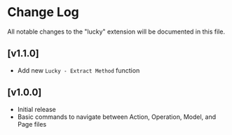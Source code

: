 # Change Log

All notable changes to the "lucky" extension will be documented in this file.

## [v1.1.0]

- Add new `Lucky - Extract Method` function

## [v1.0.0]

- Initial release
- Basic commands to navigate between Action, Operation, Model, and Page files
